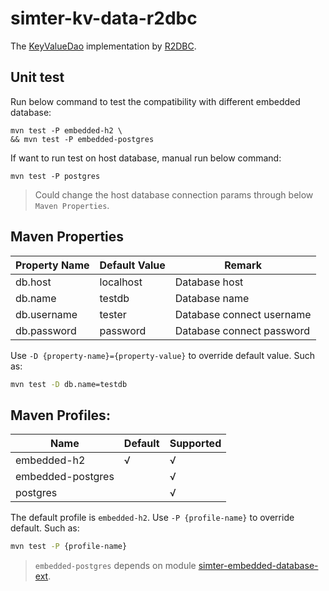 # simter-kv-data-r2dbc

The [KeyValueDao] implementation by [R2DBC].

## Unit test

Run below command to test the compatibility with different embedded database:

```
mvn test -P embedded-h2 \
&& mvn test -P embedded-postgres
```

If want to run test on host database, manual run below command:

```
mvn test -P postgres
```

> Could change the host database connection params through below `Maven Properties`.

## Maven Properties

| Property Name | Default Value | Remark                    |
|---------------|---------------|---------------------------|
| db.host       | localhost     | Database host             |
| db.name       | testdb        | Database name             |
| db.username   | tester        | Database connect username |
| db.password   | password      | Database connect password |

Use `-D {property-name}={property-value}` to override default value. Such as:

```bash
mvn test -D db.name=testdb
```

## Maven Profiles:

| Name              | Default | Supported |
|-------------------|---------|-----------|
| embedded-h2       | √       | √         |
| embedded-postgres |         | √         |
| postgres          |         | √         |

The default profile is `embedded-h2`.
Use `-P {profile-name}` to override default. Such as:

```bash
mvn test -P {profile-name}
```

> `embedded-postgres` depends on module [simter-embedded-database-ext].


[R2DBC]: https://r2dbc.io
[KeyValueDao]: https://github.com/simter/simter-kv/blob/master/simter-kv-data/src/main/kotlin/tech/simter/kv/dao/YmdDao.kt
[sql/postgres/schema-create.sql]: https://github.com/simter/simter-kv/blob/master/simter-kv-data/src/main/resources/tech/simter/kv/sql/postgres/schema-create.sql
[R2dbcProperties]: https://github.com/simter/simter-r2dbc-ext/blob/master/src/main/kotlin/tech/simter/r2dbc/R2dbcProperties.kt
[simter-embedded-database-ext]: https://github.com/simter/simter-embedded-database-ext
